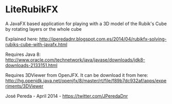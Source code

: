 LiteRubikFX
===========

A JavaFX based application for playing with a 3D model of the Rubik's Cube by rotating 
layers or the whole cube

Explained here: http://jperedadnr.blogspot.com.es/2014/04/rubikfx-solving-rubiks-cube-with-javafx.html

Requires Java 8: http://www.oracle.com/technetwork/java/javase/downloads/jdk8-downloads-2133151.html

Requires 3DViewer from OpenJFX. It can be download it from here: 
http://hg.openjdk.java.net/openjfx/8/master/rt/file/f89b7dc932af/apps/experiments/3DViewer
 
José Pereda - April 2014 - https://twitter.com/JPeredaDnr